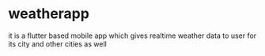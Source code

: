 # weatherapp
it is a flutter based mobile app which gives realtime weather data to user for its city and other cities as well
